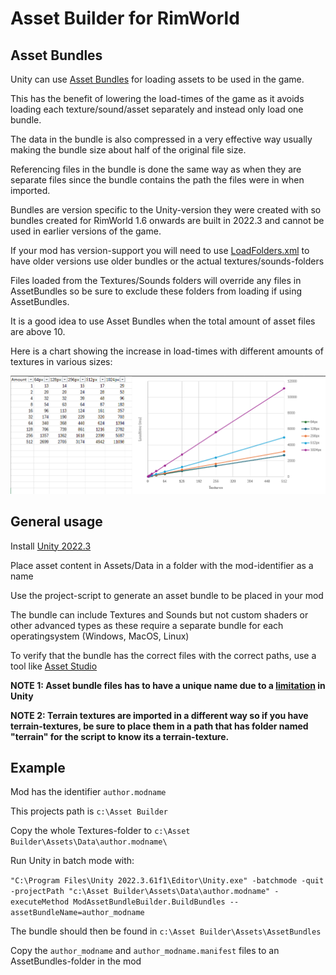 # Asset Builder for RimWorld

## Asset Bundles

Unity can use [Asset Bundles](https://docs.unity3d.com/Manual/AssetBundlesIntro.html) for loading assets to be used in the game. 

This has the benefit of lowering the load-times of the game as it avoids loading each texture/sound/asset separately and instead only load one bundle.

The data in the bundle is also compressed in a very effective way usually making the bundle size about half of the original file size.

Referencing files in the bundle is done the same way as when they are separate files since the bundle contains the path the files were in when imported.

Bundles are version specific to the Unity-version they were created with so bundles created for RimWorld 1.6 onwards are built in 2022.3 and cannot be used in earlier versions of the game.

If your mod has version-support you will need to use [LoadFolders.xml](https://rimworldwiki.com/wiki/Modding_Tutorials/Mod_Folder_Structure#LoadFolders.xml_.28Optional.29) to have older versions use older bundles or the actual textures/sounds-folders

Files loaded from the Textures/Sounds folders will override any files in AssetBundles so be sure to exclude these folders from loading if using AssetBundles.

It is a good idea to use Asset Bundles when the total amount of asset files are above 10.

Here is a chart showing the increase in load-times with different amounts of textures in various sizes:

![Load times example](example.png "Load-times vs. Textures")

## General usage

Install [Unity 2022.3](https://unity.com/releases/editor/archive)

Place asset content in Assets/Data in a folder with the mod-identifier as a name

Use the project-script to generate an asset bundle to be placed in your mod

The bundle can include Textures and Sounds but not custom shaders or other advanced types as these require a separate bundle for each operatingsystem (Windows, MacOS, Linux)

To verify that the bundle has the correct files with the correct paths, use a tool like [Asset Studio](https://github.com/Perfare/AssetStudio/releases/latest)

**NOTE 1: Asset bundle files has to have a unique name due to a [limitation](https://issuetracker.unity3d.com/issues/failure-loading-multiple-bundles-with-same-names-but-different-files) in Unity**

**NOTE 2: Terrain textures are imported in a different way so if you have terrain-textures, be sure to place them in a path that has folder named "terrain" for the script to know its a terrain-texture.**

## Example

Mod has the identifier `author.modname`

This projects path is `c:\Asset Builder`

Copy the whole Textures-folder to `c:\Asset Builder\Assets\Data\author.modname\`

Run Unity in batch mode with:

`"C:\Program Files\Unity 2022.3.61f1\Editor\Unity.exe" -batchmode -quit -projectPath "c:\Asset Builder\Assets\Data\author.modname" -executeMethod ModAssetBundleBuilder.BuildBundles --assetBundleName=author_modname`

The bundle should then be found in `c:\Asset Builder\Assets\AssetBundles`

Copy the `author_modname` and `author_modname.manifest` files to an AssetBundles-folder in the mod